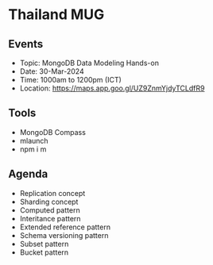 # Thailand MUG

## Events
- Topic: MongoDB Data Modeling Hands-on
- Date: 30-Mar-2024
- Time: 1000am to 1200pm (ICT)
- Location: https://maps.app.goo.gl/UZ9ZnmYjdyTCLdfR9 

## Tools
- MongoDB Compass
- mlaunch
- npm i m

## Agenda
- Replication concept
- Sharding concept
- Computed pattern
- Interitance pattern
- Extended reference pattern
- Schema versioning pattern
- Subset pattern
- Bucket pattern